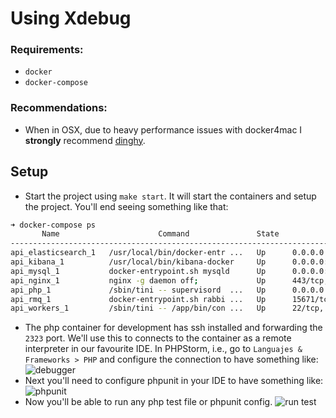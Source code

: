 # Using Xdebug

### Requirements: 

- `docker` 
- `docker-compose`

### Recommendations: 

- When in OSX, due to heavy performance issues with docker4mac I **strongly** recommend [dinghy](https://github.com/codekitchen/dinghy).

## Setup

- Start the project using `make start`. It will start the containers and setup the project. You'll end seeing something like that:

```bash
➜ docker-compose ps        
       Name                      Command               State                                             Ports                                           
---------------------------------------------------------------------------------------------------------------------------------------------------------
api_elasticsearch_1   /usr/local/bin/docker-entr ...   Up      0.0.0.0:9200->9200/tcp, 9300/tcp                                                          
api_kibana_1          /usr/local/bin/kibana-docker     Up      0.0.0.0:5601->5601/tcp                                                                    
api_mysql_1           docker-entrypoint.sh mysqld      Up      0.0.0.0:3306->3306/tcp                                                                    
api_nginx_1           nginx -g daemon off;             Up      443/tcp, 0.0.0.0:80->80/tcp                                                               
api_php_1             /sbin/tini -- supervisord  ...   Up      0.0.0.0:2323->22/tcp, 9000/tcp                                                            
api_rmq_1             docker-entrypoint.sh rabbi ...   Up      15671/tcp, 0.0.0.0:15672->15672/tcp, 25672/tcp, 4369/tcp, 5671/tcp, 0.0.0.0:5672->5672/tcp
api_workers_1         /sbin/tini -- /app/bin/con ...   Up      22/tcp, 9000/tcp  
```
- The php container for development has ssh installed and forwarding the `2323` port. We'll use this to connects to the container as a remote interpreter in our favourite IDE. In PHPStorm, i.e., go to `Languajes & Frameworks > PHP` and configure the connection to have something like:
![debugger](https://i.imgur.com/oTXsPlZ.png)
- Next you'll need to configure phpunit in your IDE to have something like:
![phpunit](https://i.imgur.com/AzFTN9k.png)
- Now you'll be able to run any php test file or phpunit config.
![run test](https://i.imgur.com/PCYXr1U.png) 
